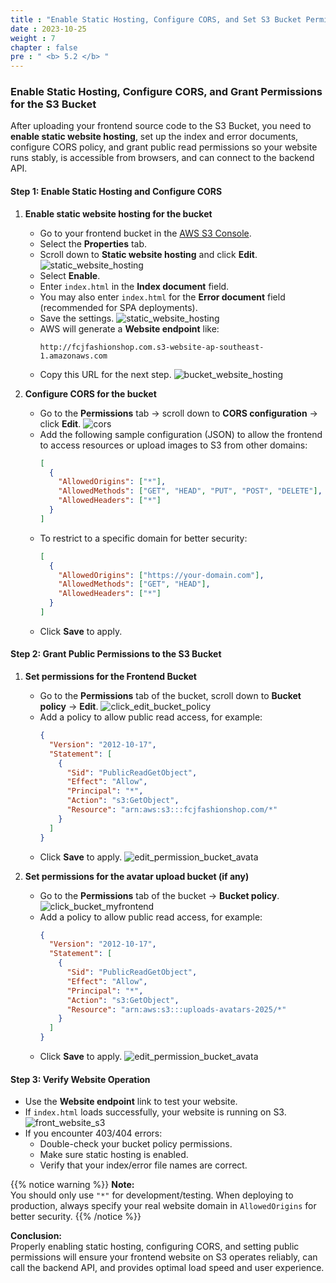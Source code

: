 ```yaml
---
title : "Enable Static Hosting, Configure CORS, and Set S3 Bucket Permissions"
date : 2023-10-25
weight : 7
chapter : false
pre : " <b> 5.2 </b> "
---
```


### Enable Static Hosting, Configure CORS, and Grant Permissions for the S3 Bucket

After uploading your frontend source code to the S3 Bucket, you need to **enable static website hosting**, set up the index and error documents, configure CORS policy, and grant public read permissions so your website runs stably, is accessible from browsers, and can connect to the backend API.

#### Step 1: Enable Static Hosting and Configure CORS

1. **Enable static website hosting for the bucket**
   - Go to your frontend bucket in the [AWS S3 Console](https://s3.console.aws.amazon.com/s3/).
   - Select the **Properties** tab.
   - Scroll down to **Static website hosting** and click **Edit**.
   ![static_website_hosting](/images/static_website_hosting.png)
   - Select **Enable**.
   - Enter `index.html` in the **Index document** field.
   - You may also enter `index.html` for the **Error document** field (recommended for SPA deployments).
   - Save the settings.
   ![static_website_hosting](/images/enable_static_website_hosting.png)
   - AWS will generate a **Website endpoint** like:
     ```
     http://fcjfashionshop.com.s3-website-ap-southeast-1.amazonaws.com
     ```
   - Copy this URL for the next step.
   ![bucket_website_hosting](/images/bucket_website_hosting.png)

2. **Configure CORS for the bucket**
   - Go to the **Permissions** tab → scroll down to **CORS configuration** → click **Edit**.
   ![cors](/images/cors.png)
   - Add the following sample configuration (JSON) to allow the frontend to access resources or upload images to S3 from other domains:
     ```json
     [
       {
         "AllowedOrigins": ["*"],
         "AllowedMethods": ["GET", "HEAD", "PUT", "POST", "DELETE"],
         "AllowedHeaders": ["*"]
       }
     ]
     ```
   - To restrict to a specific domain for better security:
     ```json
     [
       {
         "AllowedOrigins": ["https://your-domain.com"],
         "AllowedMethods": ["GET", "HEAD"],
         "AllowedHeaders": ["*"]
       }
     ]
     ```
   - Click **Save** to apply.


#### Step 2: Grant Public Permissions to the S3 Bucket

1. **Set permissions for the Frontend Bucket**
   - Go to the **Permissions** tab of the bucket, scroll down to **Bucket policy** → **Edit**.
   ![click_edit_bucket_policy](/images/click_edit_bucket_policy.png)
   - Add a policy to allow public read access, for example:
     ```json
     {
       "Version": "2012-10-17",
       "Statement": [
         {
           "Sid": "PublicReadGetObject",
           "Effect": "Allow",
           "Principal": "*",
           "Action": "s3:GetObject",
           "Resource": "arn:aws:s3:::fcjfashionshop.com/*"
         }
       ]
     }
     ```
   - Click **Save** to apply.
   ![edit_permission_bucket_avata](/images/edit_permission_bucket_avata.png)

2. **Set permissions for the avatar upload bucket (if any)**
   - Go to the **Permissions** tab of the bucket → **Bucket policy**.
   ![click_bucket_myfrontend](/images/permission_upload_avata.png)
   - Add a policy to allow public read access, for example:
     ```json
     {
       "Version": "2012-10-17",
       "Statement": [
         {
           "Sid": "PublicReadGetObject",
           "Effect": "Allow",
           "Principal": "*",
           "Action": "s3:GetObject",
           "Resource": "arn:aws:s3:::uploads-avatars-2025/*"
         }
       ]
     }
     ```
   - Click **Save** to apply.
   ![edit_permission_bucket_avata](/images/edit_permission_bucket_avata.png)


#### Step 3: Verify Website Operation

- Use the **Website endpoint** link to test your website.
- If `index.html` loads successfully, your website is running on S3.
  ![front_website_s3](/images/front_s3_website.png)
- If you encounter 403/404 errors:
  - Double-check your bucket policy permissions.
  - Make sure static hosting is enabled.
  - Verify that your index/error file names are correct.

{{% notice warning %}}
**Note:**  
You should only use `"*"` for development/testing. When deploying to production, always specify your real website domain in `AllowedOrigins` for better security.
{{% /notice %}}


**Conclusion:**  
Properly enabling static hosting, configuring CORS, and setting public permissions will ensure your frontend website on S3 operates reliably, can call the backend API, and provides optimal load speed and user experience.
